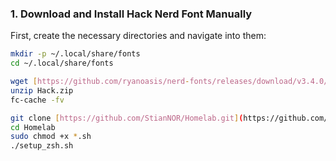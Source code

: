 ### 1. Download and Install Hack Nerd Font Manually

First, create the necessary directories and navigate into them:

```bash
mkdir -p ~/.local/share/fonts
cd ~/.local/share/fonts

wget [https://github.com/ryanoasis/nerd-fonts/releases/download/v3.4.0/Hack.zip](https://github.com/ryanoasis/nerd-fonts/releases/download/v3.4.0/Hack.zip)
unzip Hack.zip
fc-cache -fv

git clone [https://github.com/StianNOR/Homelab.git](https://github.com/StianNOR/Homelab.git)
cd Homelab
sudo chmod +x *.sh
./setup_zsh.sh
